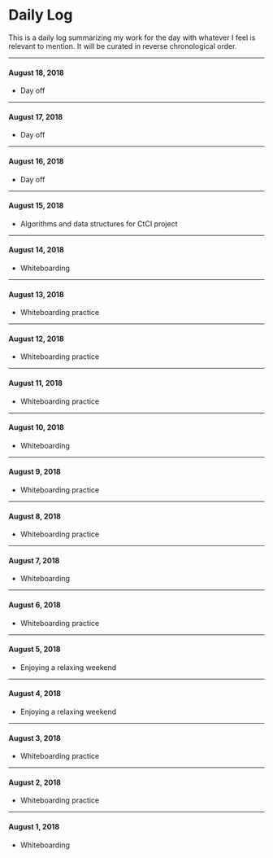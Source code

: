 # Daily Log

This is a daily log summarizing my work for the day with whatever I feel is relevant to mention. It will be curated in reverse chronological order.

---

#### August 18, 2018

- Day off

---

#### August 17, 2018

- Day off

---

#### August 16, 2018

- Day off

---

#### August 15, 2018

- Algorithms and data structures for CtCI project

---

#### August 14, 2018

- Whiteboarding

---

#### August 13, 2018

- Whiteboarding practice

---

#### August 12, 2018

- Whiteboarding practice

---

#### August 11, 2018

- Whiteboarding practice

---

#### August 10, 2018

- Whiteboarding

---

#### August 9, 2018

- Whiteboarding practice

---

#### August 8, 2018

- Whiteboarding practice

---

#### August 7, 2018

- Whiteboarding

---

#### August 6, 2018

- Whiteboarding practice

---

#### August 5, 2018

- Enjoying a relaxing weekend

---

#### August 4, 2018

- Enjoying a relaxing weekend

---

#### August 3, 2018

- Whiteboarding practice

---

#### August 2, 2018

- Whiteboarding practice

---

#### August 1, 2018

- Whiteboarding
